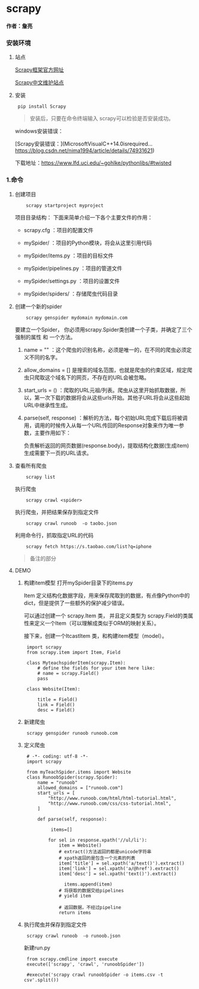 # scrapy
**作者：詹亮**



### 安装环境
1. 站点

	[Scrapy框架官方网址](http://doc.scrapy.org/en/latest)

	[Scrapy中文维护站点](http://scrapy-chs.readthedocs.io/zh_CN/latest/index.html)
2. 安装

		pip install Scrapy

	>安装后，只要在命令终端输入 scrapy可以检验是否安装成功。
	
	windows安装错误：
	
	[Scrapy安装错误：](MicrosoftVisualC++14.0isrequired...
https://blog.csdn.net/nima1994/article/details/74931621)
	
	下载地址：https://www.lfd.uci.edu/~gohlke/pythonlibs/#twisted
	
### 1.命令



1. 创建项目

	```
	    scrapy startproject myproject
	```
	
	项目目录结构：
	下面来简单介绍一下各个主要文件的作用：

	- scrapy.cfg ：项目的配置文件
	
	- mySpider/ ：项目的Python模块，将会从这里引用代码
	
	- mySpider/items.py ：项目的目标文件
	
	- mySpider/pipelines.py ：项目的管道文件
	
	- mySpider/settings.py ：项目的设置文件
	
	- mySpider/spiders/ ：存储爬虫代码目录
2. 创建一个新的spider

	```
	    scrapy genspider mydomain mydomain.com
	```
	
	要建立一个Spider， 你必须用scrapy.Spider类创建一个子类，并确定了三个强制的属性 和 一个方法。

	1. name = "" ：这个爬虫的识别名称，必须是唯一的，在不同的爬虫必须定义不同的名字。
	
	2. allow_domains = [] 是搜索的域名范围，也就是爬虫的约束区域，规定爬虫只爬取这个域名下的网页，不存在的URL会被忽略。
	
	3. start_urls = () ：爬取的URL元祖/列表。爬虫从这里开始抓取数据，所以，第一次下载的数据将会从这些urls开始。其他子URL将会从这些起始URL中继承性生成。
	
	4. parse(self, response) ：解析的方法，每个初始URL完成下载后将被调用，调用的时候传入从每一个URL传回的Response对象来作为唯一参数，主要作用如下：
	
		负责解析返回的网页数据(response.body)，提取结构化数据(生成item)
	生成需要下一页的URL请求。
	
3. 查看所有爬虫

	```
	    scrapy list
	```
	执行爬虫
	
	```
	    scrapy crawl <spider>
	```
	执行爬虫，并把结果保存到指定文件
	
	```
	    scrapy crawl runoob  -o taobo.json
	```
	利用命令行，抓取指定URL的代码
	
	```
	    scrapy fetch https://s.taobao.com/list?q=iphone
	```
	>备注的部分

4. DEMO

	1. 构建item模型
		打开mySpider目录下的items.py
	
		Item 定义结构化数据字段，用来保存爬取到的数据，有点像Python中的dict，但是提供了一些额外的保护减少错误。
	
		可以通过创建一个 scrapy.Item 类， 并且定义类型为 scrapy.Field的类属性来定义一个Item（可以理解成类似于ORM的映射关系）。
	
		接下来，创建一个ItcastItem 类，和构建item模型（model）。
		
			import scrapy
			from scrapy.item import Item, Field
			
			class MyteachspiderItem(scrapy.Item):
			    # define the fields for your item here like:
			    # name = scrapy.Field()
			    pass
			
			class Website(Item):
			
			    title = Field()
			    link = Field()
			    desc = Field()

	2. 新建爬虫

			scrapy genspider runoob runoob.com

	3. 定义爬虫

			# -*- coding: utf-8 -*-
			import scrapy
			
			from myTeachSpider.items import Website
			class RunoobSpider(scrapy.Spider):
			    name = "runoob"
			    allowed_domains = ["runoob.com"]
			    start_urls = [
			        "http://www.runoob.com/html/html-tutorial.html",
			        "http://www.runoob.com/css/css-tutorial.html",
			    ]
			
			    def parse(self, response):
			    		
			    	 items=[]
			    	  
			        for sel in response.xpath('//ul/li'):
			            item = Website()
			            # extract()方法返回的都是unicode字符串
			            # xpath返回的是包含一个元素的列表
			            item['title'] = sel.xpath('a/text()').extract()
			            item['link'] = sel.xpath('a/@href').extract()
			            item['desc'] = sel.xpath('text()').extract()
							
						  items.append(item)
			            # 将获取的数据交给pipelines
			            # yield item
			
			            # 返回数据，不经过pipeline
			            return items

	4. 执行爬虫并保存到指定文件

			scrapy crawl runoob  -o runoob.json
			
		新建run.py
		
			from scrapy.cmdline import execute
			execute(['scrapy', 'crawl', 'runoobSpider'])
			
			#execute('scrapy crawl runoobSpider -o items.csv -t csv'.split())

